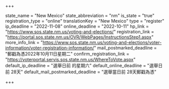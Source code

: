 +++

state_name = "New Mexico"
state_abbreviation = "nm"
is_state = "true"
registration_type = "online"
translationKey = "New Mexico"
type = "register"
ip_deadline = "2022-11-08"
online_deadline = "2022-10-11"
hp_link = "https://www.sos.state.nm.us/voting-and-elections/"
registration_link = "https://portal.sos.state.nm.us/OVR/WebPages/InstructionsStep1.aspx"
more_info_link = "https://www.sos.state.nm.us/voting-and-elections/voter-information/voter-registration-information/"
mail_postmarked_deadline = "郵戳為憑2022年10月11日星期二"
confirm_registration_link = "https://voterportal.servis.sos.state.nm.us/WhereToVote.aspx"
default_ip_deadline = "選舉日前 的星期六"
default_online_deadline = "選舉日前 28天"
default_mail_postmarked_deadline = "選舉當日前 28天郵戳為憑"

+++